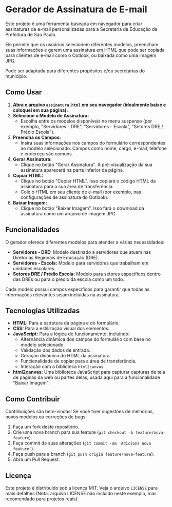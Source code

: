 # Gerador de Assinatura de E-mail

Este projeto é uma ferramenta baseada em navegador para criar assinaturas de e-mail personalizadas para a Secretaria de Educação da Prefeitura de São Paulo.

Ele permite que os usuários selecionem diferentes modelos, preencham suas informações e gerem uma assinatura em HTML que pode ser copiada para clientes de e-mail como o Outlook, ou baixada como uma imagem JPG.

Pode ser adaptada para diferentes propósitos e/ou secretarias do município.

## Como Usar

1.  **Abra o arquivo `assinatura.html` em seu navegador (idealmente baixe e coloquei em sua página).**
2.  **Selecione o Modelo de Assinatura:**
    *   Escolha entre os modelos disponíveis no menu suspenso (por exemplo, "Servidores - DRE", "Servidores - Escola", "Setores DRE / Prédio Escola").
3.  **Preencha os Campos:**
    *   Insira suas informações nos campos do formulário correspondentes ao modelo selecionado. Campos como nome, cargo, e-mail, telefone e endereço são comuns.
4.  **Gerar Assinatura:**
    *   Clique no botão "Gerar Assinatura". A pré-visualização da sua assinatura aparecerá na parte inferior da página.
5.  **Copiar HTML:**
    *   Clique no botão "Copiar HTML". Isso copiará o código HTML da assinatura para a sua área de transferência.
    *   Cole o HTML em seu cliente de e-mail (por exemplo, nas configurações de assinatura do Outlook).
6.  **Baixar Imagem:**
    *   Clique no botão "Baixar Imagem". Isso fará o download da assinatura como um arquivo de imagem JPG.

## Funcionalidades

O gerador oferece diferentes modelos para atender a várias necessidades:

*   **Servidores - DRE:** Modelo destinado a servidores que atuam nas Diretorias Regionais de Educação (DRE).
*   **Servidores - Escola:** Modelo para servidores que trabalham em unidades escolares.
*   **Setores DRE / Prédio Escola:** Modelo para setores específicos dentro das DREs ou para o prédio da escola como um todo.

Cada modelo possui campos específicos para garantir que todas as informações relevantes sejam incluídas na assinatura.

## Tecnologias Utilizadas

*   **HTML:** Para a estrutura da página e do formulário.
*   **CSS:** Para a estilização visual dos elementos.
*   **JavaScript:** Para a lógica de funcionamento, incluindo:
    *   Alternância dinâmica dos campos do formulário com base no modelo selecionado.
    *   Validação dos dados de entrada.
    *   Geração dinâmica do HTML da assinatura.
    *   Funcionalidade de copiar para a área de transferência.
    *   Interação com a biblioteca `html2canvas`.
*   **html2canvas:** Uma biblioteca JavaScript para capturar capturas de tela de páginas da web ou partes delas, usada aqui para a funcionalidade "Baixar Imagem".

## Como Contribuir

Contribuições são bem-vindas! Se você tiver sugestões de melhorias, novos modelos ou correções de bugs:

1.  Faça um fork deste repositório.
2.  Crie uma nova branch para sua feature (`git checkout -b feature/nova-feature`).
3.  Faça commit de suas alterações (`git commit -am 'Adiciona nova feature'`).
4.  Faça push para a branch (`git push origin feature/nova-feature`).
5.  Abra um Pull Request.

## Licença

Este projeto é distribuído sob a licença MIT. Veja o arquivo `LICENSE` para mais detalhes (Nota: arquivo LICENSE não incluído neste exemplo, mas recomendado para projetos reais).
